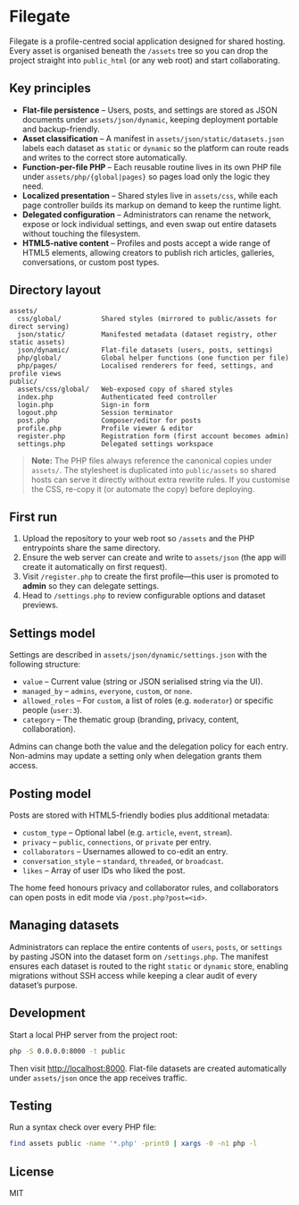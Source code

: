 # Filegate

Filegate is a profile-centred social application designed for shared hosting. Every asset is organised beneath the `/assets` tree so you can drop the project straight into `public_html` (or any web root) and start collaborating.

## Key principles

- **Flat-file persistence** – Users, posts, and settings are stored as JSON documents under `assets/json/dynamic`, keeping deployment portable and backup-friendly.
- **Asset classification** – A manifest in `assets/json/static/datasets.json` labels each dataset as `static` or `dynamic` so the platform can route reads and writes to the correct store automatically.
- **Function-per-file PHP** – Each reusable routine lives in its own PHP file under `assets/php/{global|pages}` so pages load only the logic they need.
- **Localized presentation** – Shared styles live in `assets/css`, while each page controller builds its markup on demand to keep the runtime light.
- **Delegated configuration** – Administrators can rename the network, expose or lock individual settings, and even swap out entire datasets without touching the filesystem.
- **HTML5-native content** – Profiles and posts accept a wide range of HTML5 elements, allowing creators to publish rich articles, galleries, conversations, or custom post types.

## Directory layout

```
assets/
  css/global/          Shared styles (mirrored to public/assets for direct serving)
  json/static/         Manifested metadata (dataset registry, other static assets)
  json/dynamic/        Flat-file datasets (users, posts, settings)
  php/global/          Global helper functions (one function per file)
  php/pages/           Localised renderers for feed, settings, and profile views
public/
  assets/css/global/   Web-exposed copy of shared styles
  index.php            Authenticated feed controller
  login.php            Sign-in form
  logout.php           Session terminator
  post.php             Composer/editor for posts
  profile.php          Profile viewer & editor
  register.php         Registration form (first account becomes admin)
  settings.php         Delegated settings workspace
```

> **Note:** The PHP files always reference the canonical copies under `assets/`. The stylesheet is duplicated into `public/assets` so shared hosts can serve it directly without extra rewrite rules. If you customise the CSS, re-copy it (or automate the copy) before deploying.

## First run

1. Upload the repository to your web root so `/assets` and the PHP entrypoints share the same directory.
2. Ensure the web server can create and write to `assets/json` (the app will create it automatically on first request).
3. Visit `/register.php` to create the first profile—this user is promoted to **admin** so they can delegate settings.
4. Head to `/settings.php` to review configurable options and dataset previews.

## Settings model

Settings are described in `assets/json/dynamic/settings.json` with the following structure:

- `value` – Current value (string or JSON serialised string via the UI).
- `managed_by` – `admins`, `everyone`, `custom`, or `none`.
- `allowed_roles` – For `custom`, a list of roles (e.g. `moderator`) or specific people (`user:3`).
- `category` – The thematic group (branding, privacy, content, collaboration).

Admins can change both the value and the delegation policy for each entry. Non-admins may update a setting only when delegation grants them access.

## Posting model

Posts are stored with HTML5-friendly bodies plus additional metadata:

- `custom_type` – Optional label (e.g. `article`, `event`, `stream`).
- `privacy` – `public`, `connections`, or `private` per entry.
- `collaborators` – Usernames allowed to co-edit an entry.
- `conversation_style` – `standard`, `threaded`, or `broadcast`.
- `likes` – Array of user IDs who liked the post.

The home feed honours privacy and collaborator rules, and collaborators can open posts in edit mode via `/post.php?post=<id>`.

## Managing datasets

Administrators can replace the entire contents of `users`, `posts`, or `settings` by pasting JSON into the dataset form on `/settings.php`. The manifest ensures each dataset is routed to the right `static` or `dynamic` store, enabling migrations without SSH access while keeping a clear audit of every dataset’s purpose.

## Development

Start a local PHP server from the project root:

```bash
php -S 0.0.0.0:8000 -t public
```

Then visit [http://localhost:8000](http://localhost:8000). Flat-file datasets are created automatically under `assets/json` once the app receives traffic.

## Testing

Run a syntax check over every PHP file:

```bash
find assets public -name '*.php' -print0 | xargs -0 -n1 php -l
```

## License

MIT

